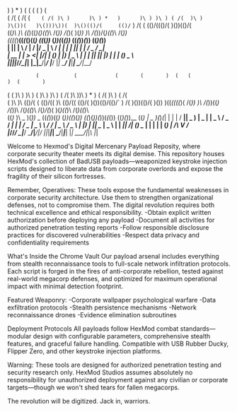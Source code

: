    )        )   *       ) (         (               (    (       )  (                   
 ( /(     ( /( (  `   ( /( )\ )      )\ ) *   )      )\ ) )\ ) ( /(  )\ )                
 )\())(   )\()))\))(  )\()(()/(     (()/` )  /(   ( (()/((()/( )\())(()/(                
((_)\ )\ ((_)\((_)()\((_)\ /(_))     /(_)( )(_))  )\ /(_))/(_)((_)\  /(_))               
 _((_((_)__((_(_()((_) ((_(_))_     (_))(_(_())_ ((_(_))_(_))   ((_)(_))                 
| || | __\ \/ |  \/  |/ _ \|   \    / __|_   _| | | ||   |_ _| / _ \/ __|                
| __ | _| >  <| |\/| | (_) | |) |   \__ \ | | | |_| || |) | | | (_) \__ \                
|_||_|___/_/\_|_|  |_|\___/|___/    |___/ |_|  \___/ |___|___| \___/|___/                
                                                                                       
             (           (            (       (       )  (   (             )  (       )  
   (    (    )\ )        )\ )  (      )\ )    )\ ) ( /(  )\ ))\ ) *   ) ( /(  )\ ) ( /(  
 ( )\   )\  (()/(     ( (()/(( )\    (()/((  (()/( )\())(()/(()/` )  /( )\())(()/( )\()) 
 )((_((((_)( /(_))    )\ /(_))((_)    /(_))\  /(_)((_)\  /(_)/(_)( )(_)((_)\  /(_)((_)\  
((_)_ )\ _ )(_))_  _ ((_(_))((_)_    (_))((_)(_))   ((_)(_))(_))(_(_())  ((_)(_))__ ((_) 
 | _ )(_)_\(_|   \| | | / __|| _ )   | _ | __| _ \ / _ \/ __|_ _|_   _| / _ \| _ \ \ / / 
 | _ \ / _ \ | |) | |_| \__ \| _ \   |   | _||  _/| (_) \__ \| |  | |  | (_) |   /\ V /  
 |___//_/ \_\|___/ \___/|___/|___/   |_|_|___|_|   \___/|___|___| |_|   \___/|_|_\ |_|   
                                                                                       
Welcome to Hexmod's Digital Mercenary Payload Reposity, where corporate security theater meets its digital demise. 
This repository houses HexMod's collection of BadUSB payloads—weaponized keystroke injection scripts designed to liberate data from corporate overlords and expose the fragility of their silicon fortresses.

Remember, Operatives: These tools expose the fundamental weaknesses in corporate security architecture. Use them to strengthen organizational defenses, not to compromise them.
The digital revolution requires both technical excellence and ethical responsibility.
-Obtain explicit written authorization before deploying any payload
-Document all activities for authorized penetration testing reports
-Follow responsible disclosure practices for discovered vulnerabilities
-Respect data privacy and confidentiality requirements


What's Inside the Chrome Vault
Our payload arsenal includes everything from stealth reconnaissance tools to full-scale network infiltration protocols. Each script is forged in the fires of anti-corporate rebellion, tested against real-world megacorp defenses, and optimized for maximum operational impact with minimal detection footprint.

Featured Weaponry:
-Corporate wallpaper psychological warfare
-Data exfiltration protocols
-Stealth persistence mechanisms
-Network reconnaissance drones
-Evidence elimination subroutines

Deployment Protocols
All payloads follow HexMod combat standards—modular design with configurable parameters, comprehensive stealth features, and graceful failure handling. Compatible with USB Rubber Ducky, Flipper Zero, and other keystroke injection platforms.

Warning: These tools are designed for authorized penetration testing and security research only. HexMod Studios assumes absolutely no responsibility for unauthorized deployment against any civilian or corporate targets—though we won't shed tears for fallen megacorps.

The revolution will be digitized. Jack in,  warriors.
